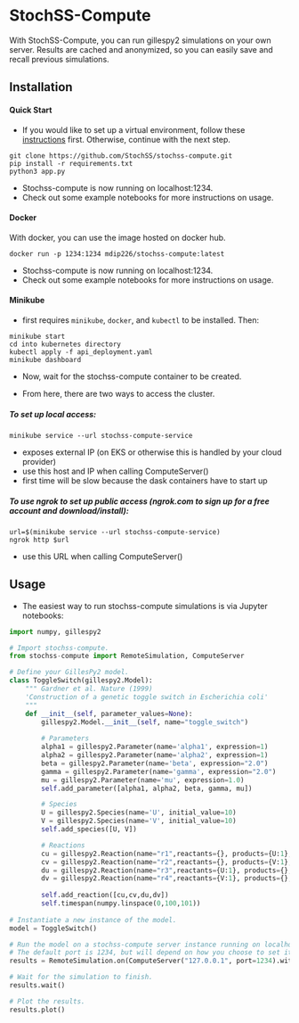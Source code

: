 # StochSS-Compute

With StochSS-Compute, you can run gillespy2 simulations on your own server. Results are cached and anonymized, so you
can easily save and recall previous simulations. 

## Installation

#### Quick Start

- If you would like to set up a virtual environment, follow these [instructions](https://packaging.python.org/guides/installing-using-pip-and-virtual-environments/#creating-a-virtual-environment) first. Otherwise, continue with the next step.

```
git clone https://github.com/StochSS/stochss-compute.git
pip install -r requirements.txt
python3 app.py
```
- Stochss-compute is now running on localhost:1234.
- Check out some example notebooks for more instructions on usage.

#### Docker

With docker, you can use the image hosted on docker hub.

```
docker run -p 1234:1234 mdip226/stochss-compute:latest
```

- Stochss-compute is now running on localhost:1234.
- Check out some example notebooks for more instructions on usage.

#### Minikube
- first requires `minikube`, `docker`, and `kubectl` to be installed. Then:
```
minikube start
cd into kubernetes directory
kubectl apply -f api_deployment.yaml
minikube dashboard
```
- Now, wait for the stochss-compute container to be created.

- From here, there are two ways to access the cluster.

##### To set up local access:
`minikube service --url stochss-compute-service`
- exposes external IP (on EKS or otherwise this is handled by your cloud provider)
- use this host and IP when calling ComputeServer()
- first time will be slow because the dask containers have to start up

##### To use ngrok to set up public access  (ngrok.com to sign up for a free account and download/install):
```
url=$(minikube service --url stochss-compute-service)
ngrok http $url
```
- use this URL when calling ComputeServer()


## Usage

- The easiest way to run stochss-compute simulations is via Jupyter notebooks:

```python
import numpy, gillespy2

# Import stochss-compute.
from stochss-compute import RemoteSimulation, ComputeServer

# Define your GillesPy2 model.
class ToggleSwitch(gillespy2.Model):
    """ Gardner et al. Nature (1999)
    'Construction of a genetic toggle switch in Escherichia coli'
    """
    def __init__(self, parameter_values=None):
        gillespy2.Model.__init__(self, name="toggle_switch")
        
        # Parameters
        alpha1 = gillespy2.Parameter(name='alpha1', expression=1)
        alpha2 = gillespy2.Parameter(name='alpha2', expression=1)
        beta = gillespy2.Parameter(name='beta', expression="2.0")
        gamma = gillespy2.Parameter(name='gamma', expression="2.0")
        mu = gillespy2.Parameter(name='mu', expression=1.0)
        self.add_parameter([alpha1, alpha2, beta, gamma, mu])

        # Species
        U = gillespy2.Species(name='U', initial_value=10)
        V = gillespy2.Species(name='V', initial_value=10)
        self.add_species([U, V])

        # Reactions
        cu = gillespy2.Reaction(name="r1",reactants={}, products={U:1}, propensity_function="alpha1/(1+pow(V,beta))")
        cv = gillespy2.Reaction(name="r2",reactants={}, products={V:1}, propensity_function="alpha2/(1+pow(U,gamma))")
        du = gillespy2.Reaction(name="r3",reactants={U:1}, products={}, rate=mu)
        dv = gillespy2.Reaction(name="r4",reactants={V:1}, products={}, rate=mu)
        
        self.add_reaction([cu,cv,du,dv])
        self.timespan(numpy.linspace(0,100,101))
        
# Instantiate a new instance of the model.
model = ToggleSwitch()

# Run the model on a stochss-compute server instance running on localhost. 
# The default port is 1234, but will depend on how you choose to set it up.
results = RemoteSimulation.on(ComputeServer("127.0.0.1", port=1234).with_model(model).run()

# Wait for the simulation to finish.
results.wait()

# Plot the results.
results.plot()
```
